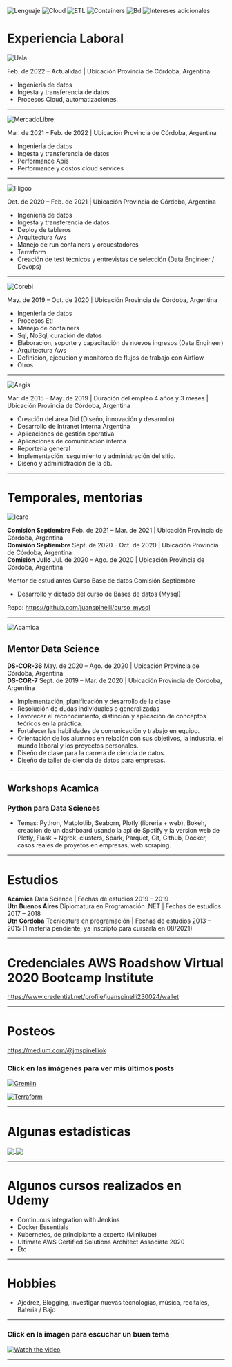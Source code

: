 ![Lenguaje](https://img.shields.io/badge/Lenguaje-Python-success?style=for-the-badge)
![Cloud](https://img.shields.io/badge/Cloud-Aws%20%2F%20Gcp-informational?style=for-the-badge)
![ETL](https://img.shields.io/badge/ETL-Nifi%20%2F%20Pentaho%20%2F%20PySpark-yellowgreen?style=for-the-badge)
![Containers](https://img.shields.io/badge/Containers-Docker-blue?style=for-the-badge)
![Bd](https://img.shields.io/badge/BD-Sql%20%2F%20NoSql-yellow?style=for-the-badge)
![Intereses adicionales](https://img.shields.io/badge/Intereses%20adicionales-Kubernetes%20%2F%20Terraform%20%2F%20Airflow%20%2F%20Kafka%20%2F%20Gcp%20%2F%20Data%20Science%20%2F%20Jenkins-orange?style=for-the-badge)

# Experiencia Laboral

![Uala](https://raw.githubusercontent.com/juanspinelli/images/master/uala_2.png)

Feb. de 2022 – Actualidad | Ubicación Provincia de Córdoba, Argentina

- Ingeniería de datos
- Ingesta y transferencia de datos
- Procesos Cloud, automatizaciones.

---

![MercadoLibre](https://raw.githubusercontent.com/juanspinelli/images/master/meli_2.png)

Mar. de 2021 – Feb. de 2022 | Ubicación Provincia de Córdoba, Argentina

- Ingeniería de datos
- Ingesta y transferencia de datos
- Performance Apis
- Performance y costos cloud services

---

![Fligoo](https://raw.githubusercontent.com/juanspinelli/images/master/fligoo.png)

Oct. de 2020 – Feb. de 2021 | Ubicación Provincia de Córdoba, Argentina

- Ingeniería de datos
- Ingesta y transferencia de datos
- Deploy de tableros
- Arquitectura Aws
- Manejo de run containers y orquestadores
- Terraform
- Creación de test técnicos y entrevistas de selección (Data Engineer / Devops)

---

![Corebi](https://raw.githubusercontent.com/juanspinelli/images/master/corebi.png)

May. de 2019 – Oct. de 2020 | Ubicación Provincia de Córdoba, Argentina

- Ingeniería de datos
- Procesos Etl
- Manejo de containers
- Sql, NoSql, curación de datos
- Elaboracion, soporte y capacitación de nuevos ingresos (Data Engineer)
- Arquitectura Aws
- Definición, ejecución y monitoreo de flujos de trabajo con Airflow
- Otros

---

![Aegis](https://raw.githubusercontent.com/juanspinelli/images/master/aegis.png)

Mar. de 2015 – May. de 2019 | Duración del empleo 4 años y 3 meses | Ubicación Provincia de Córdoba, Argentina

- Creación del área Did (Diseño, innovación y desarrollo)
- Desarrollo de Intranet Interna Argentina
- Aplicaciones de gestión operativa
- Aplicaciones de comunicación interna
- Reportería general
- Implementación, seguimiento y administración del sitio.
- Diseño y administración de la db.

---

# Temporales, mentorias

![Icaro](https://raw.githubusercontent.com/juanspinelli/images/master/icaro.jpeg)

<b>Comisión Septiembre</b> Feb. de 2021 – Mar. de 2021 | Ubicación Provincia de Córdoba, Argentina<br>
<b>Comisión Septiembre</b> Sept. de 2020 – Oct. de 2020 | Ubicación Provincia de Córdoba, Argentina<br>
<b>Comisión Julio</b> Jul. de 2020 – Ago. de 2020 | Ubicación Provincia de Córdoba, Argentina

Mentor de estudiantes Curso Base de datos Comisión Septiembre

- Desarrollo y dictado del curso de Bases de datos (Mysql)

Repo: https://github.com/juanspinelli/curso_mysql

---

![Acamica](https://raw.githubusercontent.com/juanspinelli/images/master/acamica.png)

## Mentor Data Science

<b>DS-COR-36</b> May. de 2020 – Ago. de 2020 | Ubicación Provincia de Córdoba, Argentina<br>
<b>DS-COR-7</b> Sept. de 2019 – Mar. de 2020 | Ubicación Provincia de Córdoba, Argentina

- Implementación, planificación y desarrollo de la clase
- Resolución de dudas individuales o generalizadas
- Favorecer el reconocimiento, distinción y aplicación de conceptos teóricos en la práctica.
- Fortalecer las habilidades de comunicación y trabajo en equipo.
- Orientación de los alumnos en relación con sus objetivos, la industria, el mundo laboral y los proyectos personales.
- Diseño de clase para la carrera de ciencia de datos.
- Diseño de taller de ciencia de datos para empresas.

---

## Workshops Acamica

### Python para Data Sciences

- Temas: Python, Matplotlib, Seaborn, Plotly (libreria + web), Bokeh, creacion de un dashboard usando la api de Spotify y la version web de Plotly, Flask + Ngrok, clusters, Spark, Parquet, Git, Github, Docker, casos reales de proyetos en empresas, web scraping.

---

# Estudios

<b>Acámica</b> Data Science | Fechas de estudios 2019 – 2019<br>
<b>Utn Buenos Aires</b> Diplomatura en Programación .NET | Fechas de estudios 2017 – 2018<br>
<b>Utn Córdoba</b> Tecnicatura en programación | Fechas de estudios 2013 – 2015 (1 materia pendiente, ya inscripto para cursarla en 08/2021)<br>

---

# Credenciales AWS Roadshow Virtual 2020 Bootcamp Institute

https://www.credential.net/profile/juanspinelli230024/wallet

---

# Posteos

https://medium.com/@jmspinelliok

### Click en las imágenes para ver mis últimos posts

[![Gremlin](https://raw.githubusercontent.com/juanspinelli/images/master/gremlin_1.jpeg)](https://medium.com/@jmspinelliok/gremlin-cypher-neo4j-experimento-de-s%C3%A1bado-por-la-noche-bd49475fbe9a)

[![Terraform](https://raw.githubusercontent.com/juanspinelli/images/master/terraform_1.jpeg)](https://medium.com/@jmspinelliok/jenkins-terraform-localstack-etc-trabajar-infraestructura-como-c%C3%B3digo-con-integraci%C3%B3n-continua-6eae7d7b59cc)

---

# Algunas estadísticas

<a href="https://github.com/juanspinelli/github-readme-stats">
  <img align="center" src="https://github-readme-stats.vercel.app/api?username=juanspinelli&show_icons=true" />
</a>
<a href="https://github.com/juanspinelli/github-readme-stats">
  <img align="center" src="https://github-readme-stats.vercel.app/api/top-langs/?username=juanspinelli&layout=compact)](https://github.com/juanspinelli/github-readme-stats" />
</a>

---

# Algunos cursos realizados en Udemy

- Continuous integration with Jenkins
- Docker Essentials
- Kubernetes, de principiante a experto (Minikube)
- Ultimate AWS Certified Solutions Architect Associate 2020
- Etc

---

# Hobbies

- Ajedrez, Blogging, investigar nuevas tecnologias, música, recitales, Bateria / Bajo

---

### Click en la imagen para escuchar un buen tema

[![Watch the video](https://raw.githubusercontent.com/juanspinelli/images/master/eterna_2.jpg)](https://www.youtube.com/watch?v=kuFB73iPErk&list=PLh8XLFPWPZeShiG0LybfH5wAGgUnx3WTH&index=4)

---
